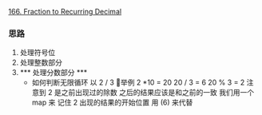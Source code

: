 [166. Fraction to Recurring Decimal](https://leetcode.com/problems/fraction-to-recurring-decimal/)


### 思路
1. 处理符号位 
2. 处理整数部分 
3. *** 处理分数部分 ***  
   - 如何判断无限循环 
      以 2 / 3 举例 
      2 *10 = 20 20 / 3 = 6 20 % 3 = 2 
      注意到 2 是之前出现过的除数 之后的结果应该是和之前的一致
      我们用一个map 来 记住 2 出现的结果的开始位置 用 (6) 来代替